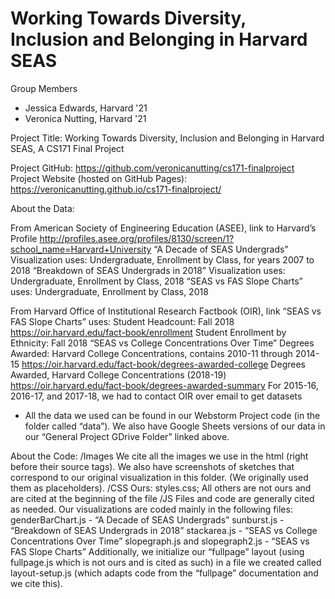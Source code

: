 # Working Towards Diversity, Inclusion and Belonging in Harvard SEAS

Group Members
* Jessica Edwards, Harvard '21
* Veronica Nutting, Harvard '21

Project Title: Working Towards Diversity, Inclusion and Belonging in Harvard SEAS, A CS171 Final Project

Project GitHub: https://github.com/veronicanutting/cs171-finalproject
Project Website (hosted on GitHub Pages): https://veronicanutting.github.io/cs171-finalproject/ 


About the Data:

From American Society of Engineering Education (ASEE), link to Harvard’s Profile
http://profiles.asee.org/profiles/8130/screen/1?school_name=Harvard+University
“A Decade of SEAS Undergrads” Visualization uses:
Undergraduate, Enrollment by Class, for years 2007 to 2018
“Breakdown of SEAS Undergrads in 2018” Visualization uses:
Undergraduate, Enrollment by Class, 2018
“SEAS vs FAS Slope Charts” uses:
Undergraduate, Enrollment by Class, 2018

From Harvard Office of Institutional Research Factbook (OIR), link
“SEAS vs FAS Slope Charts” uses:
Student Headcount: Fall 2018
https://oir.harvard.edu/fact-book/enrollment
Student Enrollment by Ethnicity: Fall 2018
“SEAS vs College Concentrations Over Time”
Degrees Awarded: Harvard College Concentrations, contains 2010-11 through 2014-15
https://oir.harvard.edu/fact-book/degrees-awarded-college
Degrees Awarded, Harvard College Concentrations (2018-19)
https://oir.harvard.edu/fact-book/degrees-awarded-summary
For 2015-16, 2016-17, and 2017-18, we had to contact OIR over email to get datasets
* All the data we used can be found in our Webstorm Project code (in the folder called “data”). We also have Google Sheets versions of our data in our “General Project GDrive Folder” linked above.

About the Code:
/Images
We cite all the images we use in the html (right before their source tags).
We also have screenshots of sketches that correspond to our original visualization in this folder. (We originally used them as placeholders).
/CSS
Ours: styles.css; All others are not ours and are cited at the beginning of the file
/JS 
Files and code are generally cited as needed.
Our visualizations are coded mainly in the following files:
genderBarChart.js - “A Decade of SEAS Undergrads”
sunburst.js - “Breakdown of SEAS Undergrads in 2018”
stackarea.js - “SEAS vs College Concentrations Over Time”
slopegraph.js and slopegraph2.js - “SEAS vs FAS Slope Charts”
Additionally, we initialize our “fullpage” layout (using fullpage.js which is not ours and is cited as such) in a file we created called layout-setup.js (which adapts code from the “fullpage” documentation and we cite this).

